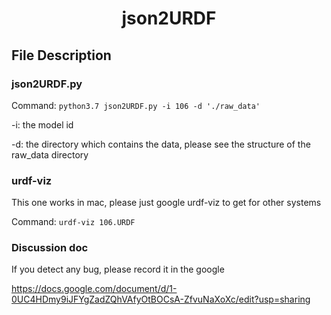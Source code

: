 # <center> json2URDF </center>
## File Description
### json2URDF.py
Command: 
`python3.7 json2URDF.py -i 106 -d './raw_data'`

-i: the model id

-d: the directory which contains the data, please see the structure of the raw_data directory
### urdf-viz 
This one works in mac, please just google urdf-viz to get for other systems

Command:
`urdf-viz 106.URDF`
### Discussion doc
If you detect any bug, please record it in the google

https://docs.google.com/document/d/1-0UC4HDmy9iJFYgZadZQhVAfyOtBOCsA-ZfvuNaXoXc/edit?usp=sharing
